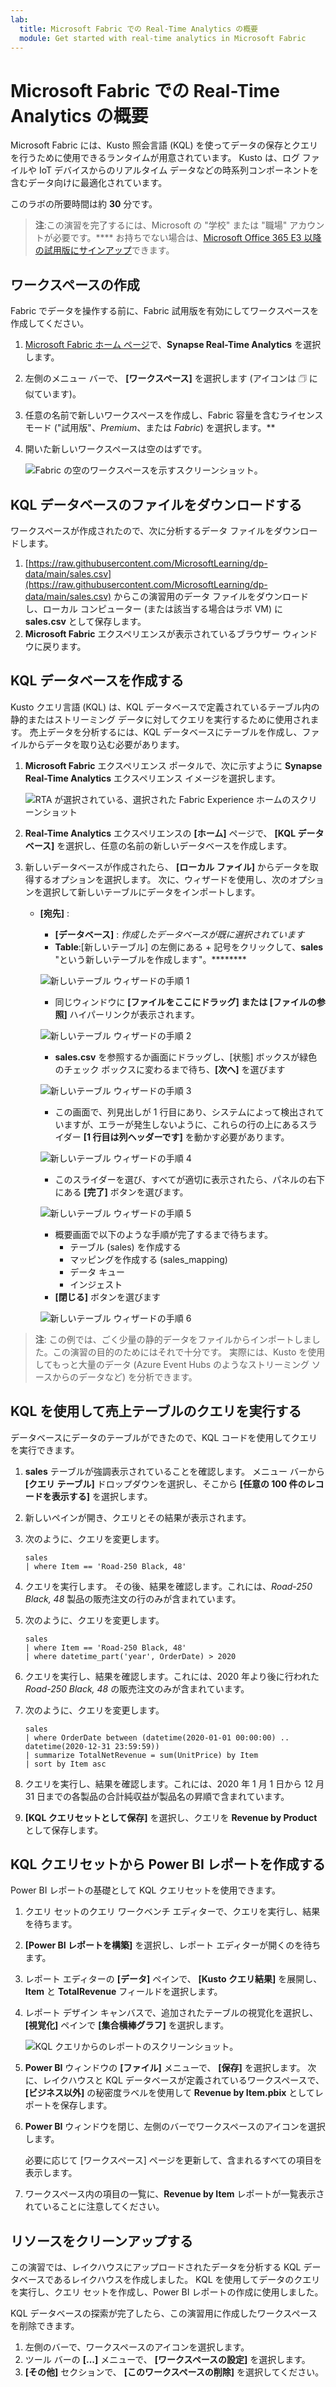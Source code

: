 ```yaml
---
lab:
  title: Microsoft Fabric での Real-Time Analytics の概要
  module: Get started with real-time analytics in Microsoft Fabric
---
```


# Microsoft Fabric での Real-Time Analytics の概要

Microsoft Fabric には、Kusto 照会言語 (KQL) を使ってデータの保存とクエリを行うために使用できるランタイムが用意されています。 Kusto は、ログ ファイルや IoT デバイスからのリアルタイム データなどの時系列コンポーネントを含むデータ向けに最適化されています。

このラボの所要時間は約 **30** 分です。

> **注**:この演習を完了するには、Microsoft の "学校" または "職場" アカウントが必要です。**** お持ちでない場合は、[Microsoft Office 365 E3 以降の試用版にサインアップ](https://www.microsoft.com/microsoft-365/business/compare-more-office-365-for-business-plans)できます。

## ワークスペースの作成

Fabric でデータを操作する前に、Fabric 試用版を有効にしてワークスペースを作成してください。

1. [Microsoft Fabric ホーム ページ](https://app.fabric.microsoft.com)で、**Synapse Real-Time Analytics** を選択します。
1. 左側のメニュー バーで、 **[ワークスペース]** を選択します (アイコンは &#128455; に似ています)。
1. 任意の名前で新しいワークスペースを作成し、Fabric 容量を含むライセンス モード ("試用版"、*Premium*、または *Fabric*) を選択します。**
1. 開いた新しいワークスペースは空のはずです。

    ![Fabric の空のワークスペースを示すスクリーンショット。](./Images/new-workspace.png)

## KQL データベースのファイルをダウンロードする

ワークスペースが作成されたので、次に分析するデータ ファイルをダウンロードします。

1. [https://raw.githubusercontent.com/MicrosoftLearning/dp-data/main/sales.csv](https://raw.githubusercontent.com/MicrosoftLearning/dp-data/main/sales.csv) からこの演習用のデータ ファイルをダウンロードし、ローカル コンピューター (または該当する場合はラボ VM) に **sales.csv** として保存します。
1. **Microsoft Fabric** エクスペリエンスが表示されているブラウザー ウィンドウに戻ります。

## KQL データベースを作成する

Kusto クエリ言語 (KQL) は、KQL データベースで定義されているテーブル内の静的またはストリーミング データに対してクエリを実行するために使用されます。 売上データを分析するには、KQL データベースにテーブルを作成し、ファイルからデータを取り込む必要があります。

1. **Microsoft Fabric** エクスペリエンス ポータルで、次に示すように **Synapse Real-Time Analytics** エクスペリエンス イメージを選択します。

    ![RTA が選択されている、選択された Fabric Experience ホームのスクリーンショット](./Images/fabric-experience-home.png)

2. **Real-Time Analytics** エクスペリエンスの **[ホーム]** ページで、 **[KQL データベース]** を選択し、任意の名前の新しいデータベースを作成します。
3. 新しいデータベースが作成されたら、 **[ローカル ファイル]** からデータを取得するオプションを選択します。 次に、ウィザードを使用し、次のオプションを選択して新しいテーブルにデータをインポートします。
    - **[宛先]** :
        - **[データベース]** : *作成したデータベースが既に選択されています*
        - **Table**:[新しいテーブル] の左側にある + 記号をクリックして、**sales** "という新しいテーブルを作成します"。********

        ![新しいテーブル ウィザードの手順 1](./Images/import-wizard-local-file-1.png?raw=true)

        - 同じウィンドウに **[ファイルをここにドラッグ] または [ファイルの参照]** ハイパーリンクが表示されます。

        ![新しいテーブル ウィザードの手順 2](./Images/import-wizard-local-file-2.png?raw=true)

        - **sales.csv** を参照するか画面にドラッグし、[状態] ボックスが緑色のチェック ボックスに変わるまで待ち、**[次へ]** を選びます

        ![新しいテーブル ウィザードの手順 3](./Images/import-wizard-local-file-3.png?raw=true)

        - この画面で、列見出しが 1 行目にあり、システムによって検出されていますが、エラーが発生しないように、これらの行の上にあるスライダー **[1 行目は列ヘッダーです]** を動かす必要があります。
        
        ![新しいテーブル ウィザードの手順 4](./Images/import-wizard-local-file-4.png?raw=true)

        - このスライダーを選び、すべてが適切に表示されたら、パネルの右下にある **[完了]** ボタンを選びます。

        ![新しいテーブル ウィザードの手順 5](./Images/import-wizard-local-file-5.png?raw=true)

        - 概要画面で以下のような手順が完了するまで待ちます。
            - テーブル (sales) を作成する
            - マッピングを作成する (sales_mapping)
            - データ キュー
            - インジェスト
        - **[閉じる]** ボタンを選びます

        ![新しいテーブル ウィザードの手順 6](./Images/import-wizard-local-file-6.png?raw=true)

> **注**: この例では、ごく少量の静的データをファイルからインポートしました。この演習の目的のためにはそれで十分です。 実際には、Kusto を使用してもっと大量のデータ (Azure Event Hubs のようなストリーミング ソースからのデータなど) を分析できます。

## KQL を使用して売上テーブルのクエリを実行する

データベースにデータのテーブルができたので、KQL コードを使用してクエリを実行できます。

1. **sales** テーブルが強調表示されていることを確認します。 メニュー バーから **[クエリ テーブル]** ドロップダウンを選択し、そこから **[任意の 100 件のレコードを表示する]** を選択します。

2. 新しいペインが開き、クエリとその結果が表示されます。 

3. 次のように、クエリを変更します。

    ```kusto
   sales
   | where Item == 'Road-250 Black, 48'
    ```

4. クエリを実行します。 その後、結果を確認します。これには、*Road-250 Black, 48* 製品の販売注文の行のみが含まれています。

5. 次のように、クエリを変更します。

    ```kusto
   sales
   | where Item == 'Road-250 Black, 48'
   | where datetime_part('year', OrderDate) > 2020
    ```

6. クエリを実行し、結果を確認します。これには、2020 年より後に行われた *Road-250 Black, 48* の販売注文のみが含まれています。

7. 次のように、クエリを変更します。

    ```kusto
   sales
   | where OrderDate between (datetime(2020-01-01 00:00:00) .. datetime(2020-12-31 23:59:59))
   | summarize TotalNetRevenue = sum(UnitPrice) by Item
   | sort by Item asc
    ```

8. クエリを実行し、結果を確認します。これには、2020 年 1 月 1 日から 12 月 31 日までの各製品の合計純収益が製品名の昇順で含まれています。
9. **[KQL クエリセットとして保存]** を選択し、クエリを **Revenue by Product** として保存します。

## KQL クエリセットから Power BI レポートを作成する

Power BI レポートの基礎として KQL クエリセットを使用できます。

1. クエリ セットのクエリ ワークベンチ エディターで、クエリを実行し、結果を待ちます。
2. **[Power BI レポートを構築]** を選択し、レポート エディターが開くのを待ちます。
3. レポート エディターの **[データ]** ペインで、 **[Kusto クエリ結果]** を展開し、**Item** と **TotalRevenue** フィールドを選択します。
4. レポート デザイン キャンバスで、追加されたテーブルの視覚化を選択し、 **[視覚化]** ペインで **[集合横棒グラフ]** を選択します。

    ![KQL クエリからのレポートのスクリーンショット。](./Images/kql-report.png)

5. **Power BI** ウィンドウの **[ファイル]** メニューで、 **[保存]** を選択します。 次に、レイクハウスと KQL データベースが定義されているワークスペースで、 **[ビジネス以外]** の秘密度ラベルを使用して **Revenue by Item.pbix** としてレポートを保存します。
6. **Power BI** ウィンドウを閉じ、左側のバーでワークスペースのアイコンを選択します。

    必要に応じて [ワークスペース] ページを更新して、含まれるすべての項目を表示します。

7. ワークスペース内の項目の一覧に、**Revenue by Item** レポートが一覧表示されていることに注意してください。

## リソースをクリーンアップする

この演習では、レイクハウスにアップロードされたデータを分析する KQL データベースであるレイクハウスを作成しました。 KQL を使用してデータのクエリを実行し、クエリ セットを作成し、Power BI レポートの作成に使用しました。

KQL データベースの探索が完了したら、この演習用に作成したワークスペースを削除できます。

1. 左側のバーで、ワークスペースのアイコンを選択します。
2. ツール バーの **[...]** メニューで、 **[ワークスペースの設定]** を選択します。
3. **[その他]** セクションで、 **[このワークスペースの削除]** を選択してください。
